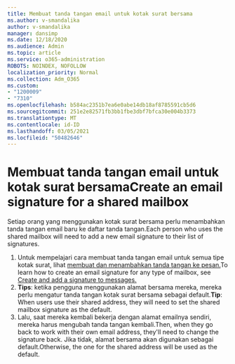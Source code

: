 ```yaml
---
title: Membuat tanda tangan email untuk kotak surat bersama
ms.author: v-smandalika
author: v-smandalika
manager: dansimp
ms.date: 12/18/2020
ms.audience: Admin
ms.topic: article
ms.service: o365-administration
ROBOTS: NOINDEX, NOFOLLOW
localization_priority: Normal
ms.collection: Adm_O365
ms.custom:
- "1200009"
- "7310"
ms.openlocfilehash: b584ac2351b7ea6e0abe14db18af8785591cb5d6
ms.sourcegitcommit: 251e2e82571fb3bb1fbe3dbf7bfca30e004b3373
ms.translationtype: MT
ms.contentlocale: id-ID
ms.lasthandoff: 03/05/2021
ms.locfileid: "50482646"
---
```

# <a name="create-an-email-signature-for-a-shared-mailbox"></a><span data-ttu-id="3d194-102">Membuat tanda tangan email untuk kotak surat bersama</span><span class="sxs-lookup"><span data-stu-id="3d194-102">Create an email signature for a shared mailbox</span></span>

<span data-ttu-id="3d194-103">Setiap orang yang menggunakan kotak surat bersama perlu menambahkan tanda tangan email baru ke daftar tanda tangan.</span><span class="sxs-lookup"><span data-stu-id="3d194-103">Each person who uses the shared mailbox will need to add a new email signature to their list of signatures.</span></span>

1. <span data-ttu-id="3d194-104">Untuk mempelajari cara membuat tanda tangan email untuk semua tipe kotak surat, lihat [membuat dan menambahkan tanda tangan ke pesan.](https://support.office.com/article/8ee5d4f4-68fd-464a-a1c1-0e1c80bb27f2)</span><span class="sxs-lookup"><span data-stu-id="3d194-104">To learn how to create an email signature for any type of mailbox, see [Create and add a signature to messages.](https://support.office.com/article/8ee5d4f4-68fd-464a-a1c1-0e1c80bb27f2)</span></span>
2. <span data-ttu-id="3d194-105">**Tips**: ketika pengguna menggunakan alamat bersama mereka, mereka perlu mengatur tanda tangan kotak surat bersama sebagai default.</span><span class="sxs-lookup"><span data-stu-id="3d194-105">**Tip**: When users use their shared address, they will need to set the shared mailbox signature as the default.</span></span>
3. <span data-ttu-id="3d194-106">Lalu, saat mereka kembali bekerja dengan alamat emailnya sendiri, mereka harus mengubah tanda tangan kembali.</span><span class="sxs-lookup"><span data-stu-id="3d194-106">Then, when they go back to work with their own email address, they'll need to change the signature back.</span></span> <span data-ttu-id="3d194-107">Jika tidak, alamat bersama akan digunakan sebagai default.</span><span class="sxs-lookup"><span data-stu-id="3d194-107">Otherwise, the one for the shared address will be used as the default.</span></span>